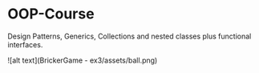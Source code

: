 # OOP-Course
Design Patterns, Generics, Collections and nested classes plus functional interfaces.


![alt text](BrickerGame - ex3/assets/ball.png)
